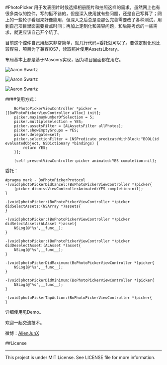 #PhotoPicker
用于发表图片时候选择相册图片和拍照这样的需求，虽然网上也有很多类似的控件，写的挺不错的，但是深入使用就有些问题，还是自己写算了；网上的一些轮子看起来好像能用，但深入之后总是没那么完善需要改了各种测试，用到自己项目里面需要费点时间；再加上定制化和兼容问题，和后期考虑的一些需求，就更应该自己开个坑了。

目前这个控件自己用起来非常简单，就几行代码+委托就可以了。要做定制化也比较容易，项目为了兼容iOS7，读取照片使用AssetsLibrary。

布局基本上都是基于Masonry实现，因为项目里面都在用它。


![Aaron Swartz](https://github.com/alienjun/PhotoPicker/blob/master/Screenshots/111.gif)

![Aaron Swartz](https://github.com/alienjun/PhotoPicker/blob/master/Screenshots/222.gif)

![Aaron Swartz](https://github.com/alienjun/PhotoPicker/blob/master/Screenshots/333.gif)

####使用方式：
```
    BoPhotoPickerViewController *picker = [[BoPhotoPickerViewController alloc] init];
    picker.maximumNumberOfSelection = 5;
    picker.multipleSelection = YES;
    picker.assetsFilter = [ALAssetsFilter allPhotos];
    picker.showEmptyGroups = YES;
    picker.delegate=self;
    picker.selectionFilter = [NSPredicate predicateWithBlock:^BOOL(id evaluatedObject, NSDictionary *bindings) {
        return YES;
    }];
    
    [self presentViewController:picker animated:YES completion:nil];

```

委托：
```
#pragma mark - BoPhotoPickerProtocol
-(void)photoPickerDidCancel:(BoPhotoPickerViewController *)picker{
    [picker dismissViewControllerAnimated:YES completion:nil];
}

-(void)photoPicker:(BoPhotoPickerViewController *)picker didSelectAssets:(NSArray *)assets{
}

-(void)photoPicker:(BoPhotoPickerViewController *)picker didSelectAsset:(ALAsset *)asset{
    NSLog(@"%s",__func__);
}

-(void)photoPicker:(BoPhotoPickerViewController *)picker didDeselectAsset:(ALAsset *)asset{
    NSLog(@"%s",__func__);
}

-(void)photoPickerDidMaximum:(BoPhotoPickerViewController *)picker{
    NSLog(@"%s",__func__);
}

-(void)photoPickerDidMinimum:(BoPhotoPickerViewController *)picker{
    NSLog(@"%s",__func__);
}

-(void)photoPickerTapAction:(BoPhotoPickerViewController *)picker{
}
```

详细使用见Demo。


欢迎一起交流技术。

微博：[AlienJunX](http://weibo.com/alienjunx)

##License
- - - -
This project is under MIT License. See LICENSE file for more information.

